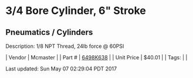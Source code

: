 # 3/4 Bore Cylinder, 6" Stroke
## Pneumatics / Cylinders
Description: 	1/8 NPT Thread, 24lb force @ 60PSI 

| Vendor | Mcmaster | 
| Part # | [6498K638](https://www.mcmaster.com/#6498K638) | 
| Unit Price | $40.01 | 
| Tags: |  | 

Last updated: Sun May 07 02:29:04 PDT 2017